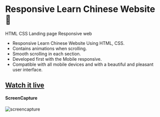 # Responsive Learn Chinese Website 🐉
HTML CSS Landing page Responsive web 


- Responsive Learn Chinese Website Using HTML, CSS.
- Contains animations when scrolling.
- Smooth scrolling in each section.
- Developed first with the Mobile responsive.
- Compatible with all mobile devices and with a beautiful and pleasant user interface.

## [Watch it live](https://mokouchaoui.github.io/Lean_chinese_Landing_Page/)


#### ScreenCapture
 ![screencapture](https://raw.githubusercontent.com/mokouchaoui/Lean_chinese_Landing_Page/main/img/bgk_m.png)
